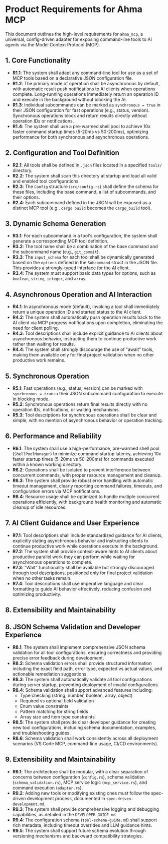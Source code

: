 # Product Requirements for Ahma MCP

This document outlines the high-level requirements for `ahma_mcp`, a universal, config-driven adapter for exposing command-line tools to AI agents via the Model Context Protocol (MCP).

## 1. Core Functionality

- **R1.1**: The system shall adapt any command-line tool for use as a set of MCP tools based on a declarative JSON configuration file.
- **R1.2**: The primary mode of operation shall be asynchronous by default, with automatic result push notifications to AI clients when operations complete. Long-running operations immediately return an operation ID and execute in the background without blocking the AI.
- **R1.3**: Individual subcommands can be marked as `synchronous = true` in their JSON configuration for fast operations (e.g., status, version). Synchronous operations block and return results directly without operation IDs or notifications.
- **R1.4**: The system shall use a pre-warmed shell pool to achieve 10x faster command startup times (5-20ms vs 50-200ms), optimizing performance for both synchronous and asynchronous operations.

## 2. Configuration and Tool Definition

- **R2.1**: All tools shall be defined in `.json` files located in a specified `tools/` directory.
- **R2.2**: The system shall scan this directory at startup and load all valid and enabled tool configurations.
- **R2.3**: The `Config` structure (`src/config.rs`) shall define the schema for these files, including the base command, a list of subcommands, and their options.
- **R2.4**: Each subcommand defined in the JSON will be exposed as a distinct MCP tool (e.g., `cargo build` becomes the `cargo_build` tool).

## 3. Dynamic Schema Generation

- **R3.1**: For each subcommand in a tool's configuration, the system shall generate a corresponding MCP tool definition.
- **R3.2**: The tool name shall be a combination of the base command and the subcommand name (e.g., `git_commit`).
- **R3.3**: The `input_schema` for each tool shall be dynamically generated based on the `options` defined in the `Subcommand` struct in the JSON file. This provides a strongly-typed interface for the AI client.
- **R3.4**: The system must support basic data types for options, such as `boolean`, `string`, `integer`, and `array`.

## 4. Asynchronous Operation and AI Interaction

- **R4.1**: In asynchronous mode (default), invoking a tool shall immediately return a unique operation ID and started status to the AI client.
- **R4.2**: The system shall automatically push operation results back to the AI client via MCP progress notifications upon completion, eliminating the need for client polling.
- **R4.3**: Tool descriptions shall include explicit guidance to AI clients about asynchronous behavior, instructing them to continue productive work rather than waiting for results.
- **R4.4**: The system shall strongly discourage the use of "await" tools, making them available only for final project validation when no other productive work remains.

## 5. Synchronous Operation

- **R5.1**: Fast operations (e.g., status, version) can be marked with `synchronous = true` in their JSON subcommand configuration to execute in blocking mode.
- **R5.2**: Synchronous operations return final results directly with no operation IDs, notifications, or waiting mechanisms.
- **R5.3**: Tool descriptions for synchronous operations shall be clear and simple, with no mention of asynchronous behavior or operation tracking.

## 6. Performance and Reliability

- **R6.1**: The system shall use a high-performance, pre-warmed shell pool (`ShellPoolManager`) to minimize command startup latency, achieving 10x faster startup times (5-20ms vs 50-200ms) for commands executed within a known working directory.
- **R6.2**: Operations shall be isolated to prevent interference between concurrent commands, with proper resource management and cleanup.
- **R6.3**: The system shall provide robust error handling with automatic timeout management, clearly reporting command failures, timeouts, and configuration errors via MCP notifications.
- **R6.4**: Resource usage shall be optimized to handle multiple concurrent operations efficiently, with background health monitoring and automatic cleanup of idle resources.

## 7. AI Client Guidance and User Experience

- **R7.1**: Tool descriptions shall include standardized guidance for AI clients, explicitly stating asynchronous behavior and instructing clients to continue productive work while operations execute in the background.
- **R7.2**: The system shall provide context-aware hints to AI clients about productive parallel work they can perform while waiting for asynchronous operations to complete.
- **R7.3**: "Wait" functionality shall be available but strongly discouraged through tool descriptions, positioned only for final project validation when no other tasks remain.
- **R7.4**: Tool descriptions shall use imperative language and clear formatting to guide AI behavior effectively, reducing confusion and optimizing productivity.

## 8. Extensibility and Maintainability

## 8. JSON Schema Validation and Developer Experience

- **R8.1**: The system shall implement comprehensive JSON schema validation for all tool configurations, ensuring correctness and providing precise error feedback during development.
- **R8.2**: Schema validation errors shall provide structured information including the exact field path, error type, expected vs actual values, and actionable remediation suggestions.
- **R8.3**: The system shall automatically validate all tool configurations during server startup, preventing deployment of invalid configurations.
- **R8.4**: Schema validation shall support advanced features including:
  - Type checking (string, number, boolean, array, object)
  - Required vs optional field validation
  - Enum value constraints
  - Pattern matching for string fields
  - Array size and item type constraints
- **R8.5**: The system shall provide clear developer guidance for creating new tool configurations, including schema documentation, examples, and troubleshooting guides.
- **R8.6**: Schema validation shall work consistently across all deployment scenarios (VS Code MCP, command-line usage, CI/CD environments).

## 9. Extensibility and Maintainability

- **R9.1**: The architecture shall be modular, with a clear separation of concerns between configuration (`config.rs`), schema validation (`schema_validation.rs`), MCP service logic (`mcp_service.rs`), and command execution (`adapter.rs`).
- **R9.2**: Adding new tools or modifying existing ones must follow the spec-driven development process, documented in `spec-driven-development.md`.
- **R9.3**: The system shall provide comprehensive logging and debugging capabilities, as detailed in the `DEVELOPER_GUIDE.md`.
- **R9.4**: The configuration schema (`tool-schema-guide.md`) shall support rich metadata, including timeout overrides and LLM guidance hints.
- **R9.5**: The system shall support future schema evolution through versioning mechanisms and backward compatibility strategies.
